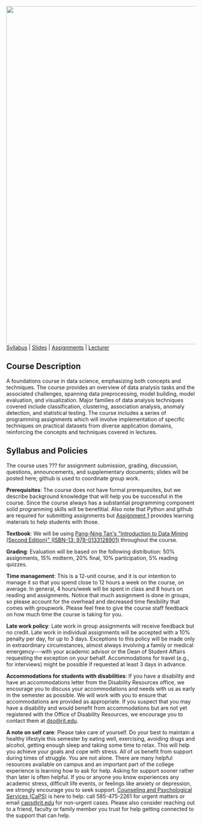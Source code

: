 [<img width=900 src="https://github.com/hil-se/fds/blob/master/img/title.png?raw=yes">](https://github.com/hil-se/fds/blob/master/README.md)   
[Syllabus](https://github.com/hil-se/fds/blob/master/README.md) |
[Slides](https://github.com/hil-se/fds/blob/master/slides.md) |
[Assignments](https://github.com/hil-se/fds/tree/master/assignments/README.md) |
[Lecturer](http://azhe825.github.io) 

## Course Description
A foundations course in data science, emphasizing both concepts and techniques. The course provides an overview of data analysis tasks and the associated challenges, spanning data preprocessing, model building, model evaluation, and visualization. Major families of data analysis techniques covered include classification, clustering, association analysis, anomaly detection, and statistical testing. The course includes a series of programming assignments which will involve implementation of specific techniques on practical datasets from diverse application domains, reinforcing the concepts and techniques covered in lectures.

## Syllabus and Policies
The course uses ??? for assignment submission, grading, discussion, questions, announcements, and supplementary documents; slides will be posted here; github is used to coordinate group work.

**Prerequisites**: The course does not have formal prerequesites, but we describe background knowledge that will help you be successful in the course. Since the course always has a substantial programming component solid programming skills will be benefitial. Also note that Python and github are required for submitting assignments but [Assignment 1](https://github.com/hil-se/fse/blob/master/assignments/assignment1.md) provides learning materials to help students with those.

**Textbook**: We will be using [Pang-Ning Tan's "Introduction to Data Mining (Second Edition)" (ISBN-13: 978-0133128901)](https://www-users.cs.umn.edu/~kumar001/dmbook/index.php) throughout the course.

**Grading**: Evaluation will be based on the following distribution: 50% assignments, 15% midterm, 20% final, 10% participation, 5% reading quizzes.

**Time management**: This is a 12-unit course, and it is our intention to manage it so that you spend close to 12 hours a week on the course, on average. In general, 4 hours/week will be spent in class and 8 hours on reading and assignments. Notice that much assignment is done in groups, so please account for the overhead and decreased time flexibility that comes with groupwork. Please feel free to give the course staff feedback on how much time the course is taking for you.

**Late work policy**: Late work in group assignments will receive feedback but no credit. Late work in individual assignments will be accepted with a 10% penalty per day, for up to 3 days. Exceptions to this policy will be made only in extraordinary circumstances, almost always involving a family or medical emergency---with your academic advisor or the Dean of Student Affairs requesting the exception on your behalf. Accommodations for travel (e.g., for interviews) might be possible if requested at least 3 days in advance. 

**Accommodations for students with disabilities**: If you have a disability and have an accommodations letter from the Disability Resources office, we encourage you to discuss your accommodations and needs with us as early in the semester as possible. We will work with you to ensure that accommodations are provided as appropriate. If you suspect that you may have a disability and would benefit from accommodations but are not yet registered with the Office of Disability Resources, we encourage you to contact them at dso@rit.edu.

**A note on self care**: Please take care of yourself. Do your best to maintain a healthy lifestyle this semester by eating well, exercising, avoiding drugs and alcohol, getting enough sleep and taking some time to relax. This will help you achieve your goals and cope with stress. All of us benefit from support during times of struggle. You are not alone. There are many helpful resources available on campus and an important part of the college experience is learning how to ask for help. Asking for support sooner rather than later is often helpful. If you or anyone you know experiences any academic stress, difficult life events, or feelings like anxiety or depression, we strongly encourage you to seek support. [Counseling and Psychological Services (CaPS)](https://www.rit.edu/studentaffairs/counseling/) is here to help: call 585-475-2261 for urgent matters or email <caps@rit.edu> for non-urgent cases. Please also consider reaching out to a friend, faculty or family member you trust for help getting connected to the support that can help.

